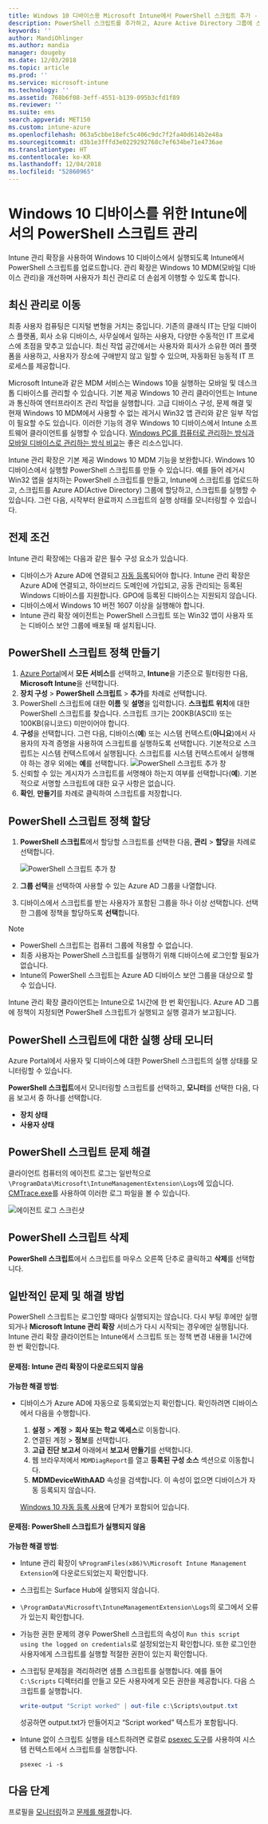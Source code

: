 ```yaml
---
title: Windows 10 디바이스용 Microsoft Intune에서 PowerShell 스크립트 추가 - Azure | Microsoft Docs
description: PowerShell 스크립트를 추가하고, Azure Active Directory 그룹에 스크립트 정책을 할당하고, 보고서를 사용하여 스크립트를 모니터링하고, Microsoft Intune에서 Windows 10 디바이스에 추가한 스크립트를 삭제하는 단계를 참조합니다. 또한 몇 가지 일반적인 문제 및 해결 방법을 참조하세요.
keywords: ''
author: MandiOhlinger
ms.author: mandia
manager: dougeby
ms.date: 12/03/2018
ms.topic: article
ms.prod: ''
ms.service: microsoft-intune
ms.technology: ''
ms.assetid: 768b6f08-3eff-4551-b139-095b3cfd1f89
ms.reviewer: ''
ms.suite: ems
search.appverid: MET150
ms.custom: intune-azure
ms.openlocfilehash: 063a5cbbe18efc5c406c9dc7f2fa40d614b2e48a
ms.sourcegitcommit: d3b1e3fffd3e0229292768c7ef634be71e4736ae
ms.translationtype: HT
ms.contentlocale: ko-KR
ms.lasthandoff: 12/04/2018
ms.locfileid: "52860965"
---
```

# <a name="manage-powershell-scripts-in-intune-for-windows-10-devices"></a>Windows 10 디바이스를 위한 Intune에서의 PowerShell 스크립트 관리

Intune 관리 확장을 사용하여 Windows 10 디바이스에서 실행되도록 Intune에서 PowerShell 스크립트를 업로드합니다. 관리 확장은 Windows 10 MDM(모바일 디바이스 관리)을 개선하며 사용자가 최신 관리로 더 손쉽게 이행할 수 있도록 합니다.

## <a name="moving-to-modern-management"></a>최신 관리로 이동

최종 사용자 컴퓨팅은 디지털 변형을 거치는 중입니다. 기존의 클래식 IT는 단일 디바이스 플랫폼, 회사 소유 디바이스, 사무실에서 일하는 사용자, 다양한 수동적인 IT 프로세스에 초점을 맞추고 있습니다. 최신 작업 공간에서는 사용자와 회사가 소유한 여러 플랫폼을 사용하고, 사용자가 장소에 구애받지 않고 일할 수 있으며, 자동화된 능동적 IT 프로세스를 제공합니다.

Microsoft Intune과 같은 MDM 서비스는 Windows 10을 실행하는 모바일 및 데스크톱 디바이스를 관리할 수 있습니다. 기본 제공 Windows 10 관리 클라이언트는 Intune과 통신하여 엔터프라이즈 관리 작업을 실행합니다. 고급 디바이스 구성, 문제 해결 및 현재 Windows 10 MDM에서 사용할 수 없는 레거시 Win32 앱 관리와 같은 일부 작업이 필요할 수도 있습니다. 이러한 기능의 경우 Windows 10 디바이스에서 Intune 소프트웨어 클라이언트를 실행할 수 있습니다. [Windows PC를 컴퓨터로 관리하는 방식과 모바일 디바이스로 관리하는 방식 비교](pc-management-comparison.md)는 좋은 리소스입니다.

Intune 관리 확장은 기본 제공 Windows 10 MDM 기능을 보완합니다. Windows 10 디바이스에서 실행할 PowerShell 스크립트를 만들 수 있습니다. 예를 들어 레거시 Win32 앱을 설치하는 PowerShell 스크립트를 만들고, Intune에 스크립트를 업로드하고, 스크립트를 Azure AD(Active Directory) 그룹에 할당하고, 스크립트를 실행할 수 있습니다. 그런 다음, 시작부터 완료까지 스크립트의 실행 상태를 모니터링할 수 있습니다.

## <a name="prerequisites"></a>전제 조건

Intune 관리 확장에는 다음과 같은 필수 구성 요소가 있습니다.

- 디바이스가 Azure AD에 연결되고 [자동 등록](windows-enroll.md#enable-windows-10-automatic-enrollment)되어야 합니다. Intune 관리 확장은 Azure AD에 연결되고, 하이브리드 도메인에 가입되고, 공동 관리되는 등록된 Windows 디바이스를 지원합니다. GPO에 등록된 디바이스는 지원되지 않습니다.
- 디바이스에서 Windows 10 버전 1607 이상을 실행해야 합니다.
- Intune 관리 확장 에이전트는 PowerShell 스크립트 또는 Win32 앱이 사용자 또는 디바이스 보안 그룹에 배포될 때 설치됩니다.

## <a name="create-a-powershell-script-policy"></a>PowerShell 스크립트 정책 만들기 

1. [Azure Portal](https://portal.azure.com)에서 **모든 서비스**를 선택하고, **Intune**을 기준으로 필터링한 다음, **Microsoft Intune**을 선택합니다.
2. **장치 구성** > **PowerShell 스크립트** > **추가**를 차례로 선택합니다.
3. PowerShell 스크립트에 대한 **이름** 및 **설명**을 입력합니다. **스크립트 위치**에 대한 PowerShell 스크립트를 찾습니다. 스크립트 크기는 200KB(ASCII) 또는 100KB(유니코드) 미만이어야 합니다.
4. **구성**을 선택합니다. 그런 다음, 디바이스(**예**) 또는 시스템 컨텍스트(**아니요**)에서 사용자의 자격 증명을 사용하여 스크립트를 실행하도록 선택합니다. 기본적으로 스크립트는 시스템 컨텍스트에서 실행됩니다. 스크립트를 시스템 컨텍스트에서 실행해야 하는 경우 외에는 **예**를 선택합니다. 
  ![PowerShell 스크립트 추가 창](./media/mgmt-extension-add-script.png)
5. 신뢰할 수 있는 게시자가 스크립트를 서명해야 하는지 여부를 선택합니다(**예**). 기본적으로 서명할 스크립트에 대한 요구 사항은 없습니다. 
6. **확인**, **만들기**를 차례로 클릭하여 스크립트를 저장합니다.

## <a name="assign-a-powershell-script-policy"></a>PowerShell 스크립트 정책 할당

1. **PowerShell 스크립트**에서 할당할 스크립트를 선택한 다음, **관리** > **할당**을 차례로 선택합니다.

    ![PowerShell 스크립트 추가 창](./media/mgmt-extension-assignments.png)

2. **그룹 선택**을 선택하여 사용할 수 있는 Azure AD 그룹을 나열합니다. 
3. 디바이스에서 스크립트를 받는 사용자가 포함된 그룹을 하나 이상 선택합니다. 선택한 그룹에 정책을 할당하도록 **선택**합니다.

> [!NOTE]
> - PowerShell 스크립트는 컴퓨터 그룹에 적용할 수 없습니다.
> - 최종 사용자는 PowerShell 스크립트를 실행하기 위해 디바이스에 로그인할 필요가 없습니다.
> - Intune의 PowerShell 스크립트는 Azure AD 디바이스 보안 그룹을 대상으로 할 수 있습니다.

Intune 관리 확장 클라이언트는 Intune으로 1시간에 한 번 확인됩니다. Azure AD 그룹에 정책이 지정되면 PowerShell 스크립트가 실행되고 실행 결과가 보고됩니다.

## <a name="monitor-run-status-for-powershell-scripts"></a>PowerShell 스크립트에 대한 실행 상태 모니터

Azure Portal에서 사용자 및 디바이스에 대한 PowerShell 스크립트의 실행 상태를 모니터링할 수 있습니다.

**PowerShell 스크립트**에서 모니터링할 스크립트를 선택하고, **모니터**를 선택한 다음, 다음 보고서 중 하나를 선택합니다.

- **장치 상태**
- **사용자 상태**

## <a name="troubleshoot-powershell-scripts"></a>PowerShell 스크립트 문제 해결

클라이언트 컴퓨터의 에이전트 로그는 일반적으로 `\ProgramData\Microsoft\IntuneManagementExtension\Logs`에 있습니다. [CMTrace.exe](https://docs.microsoft.com/sccm/core/support/tools)를 사용하여 이러한 로그 파일을 볼 수 있습니다. 

![에이전트 로그 스크린샷](./media/apps-win32-app-10.png)  

## <a name="delete-a-powershell-script"></a>PowerShell 스크립트 삭제

**PowerShell 스크립트**에서 스크립트를 마우스 오른쪽 단추로 클릭하고 **삭제**를 선택합니다.

## <a name="common-issues-and-resolutions"></a>일반적인 문제 및 해결 방법

PowerShell 스크립트는 로그인할 때마다 실행되지는 않습니다. 다시 부팅 후에만 실행되거나 **Microsoft Intune 관리 확장** 서비스가 다시 시작되는 경우에만 실행됩니다. Intune 관리 확장 클라이언트는 Intune에서 스크립트 또는 정책 변경 내용을 1시간에 한 번 확인합니다.

#### <a name="issue-intune-management-extension-doesnt-download"></a>문제점: Intune 관리 확장이 다운로드되지 않음

**가능한 해결 방법**:

- 디바이스가 Azure AD에 자동으로 등록되었는지 확인합니다. 확인하려면 디바이스에서 다음을 수행합니다. 

  1. **설정** > **계정** > **회사 또는 학교 액세스**로 이동합니다.
  2. 연결된 계정 > **정보**를 선택합니다.
  3. **고급 진단 보고서** 아래에서 **보고서 만들기**를 선택합니다.
  4. 웹 브라우저에서 `MDMDiagReport`를 열고 **등록된 구성 소스** 섹션으로 이동합니다.
  5. **MDMDeviceWithAAD** 속성을 검색합니다. 이 속성이 없으면 디바이스가 자동 등록되지 않습니다.

    [Windows 10 자동 등록 사용](windows-enroll.md#enable-windows-10-automatic-enrollment)에 단계가 포함되어 있습니다.

#### <a name="issue-the-powershell-scripts-do-not-run"></a>문제점: PowerShell 스크립트가 실행되지 않음

**가능한 해결 방법**:

- Intune 관리 확장이 `%ProgramFiles(x86)%\Microsoft Intune Management Extension`에 다운로드되었는지 확인합니다.
- 스크립트는 Surface Hub에 실행되지 않습니다.
- `\ProgramData\Microsoft\IntuneManagementExtension\Logs`의 로그에서 오류가 있는지 확인합니다.
- 가능한 권한 문제의 경우 PowerShell 스크립트의 속성이 `Run this script using the logged on credentials`로 설정되었는지 확인합니다. 또한 로그인한 사용자에게 스크립트를 실행할 적절한 권한이 있는지 확인합니다.
- 스크립팅 문제점을 격리하려면 샘플 스크립트를 실행합니다. 예를 들어 `C:\Scripts` 디렉터리를 만들고 모든 사용자에게 모든 권한을 제공합니다. 다음 스크립트를 실행합니다.

  ```powershell
  write-output "Script worked" | out-file c:\Scripts\output.txt
  ```

  성공하면 output.txt가 만들어지고 “Script worked” 텍스트가 포함됩니다.

- Intune 없이 스크립트 실행을 테스트하려면 로컬로 [psexec 도구](https://docs.microsoft.com/sysinternals/downloads/psexec)를 사용하여 시스템 컨텍스트에서 스크립트를 실행합니다.

  `psexec -i -s`

## <a name="next-steps"></a>다음 단계

프로필을 [모니터링](device-profile-monitor.md)하고 [문제를 해결](device-profile-troubleshoot.md)합니다.
